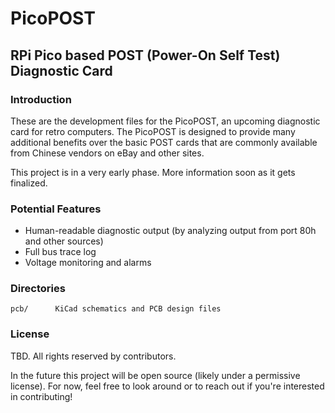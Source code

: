 # PicoPOST
## RPi Pico based POST (Power-On Self Test) Diagnostic Card

### Introduction

These are the development files for the PicoPOST, an upcoming diagnostic card for retro computers. The PicoPOST is designed to provide many additional benefits over the basic POST cards that are commonly available from Chinese vendors on eBay and other sites.

This project is in a very early phase. More information soon as it gets finalized.

### Potential Features

- Human-readable diagnostic output (by analyzing output from port 80h and other sources)
- Full bus trace log
- Voltage monitoring and alarms

### Directories

```pcb/      KiCad schematics and PCB design files```

### License

TBD. All rights reserved by contributors.

In the future this project will be open source (likely under a permissive license). For now, feel free to look around or to reach out if you're interested in contributing!

